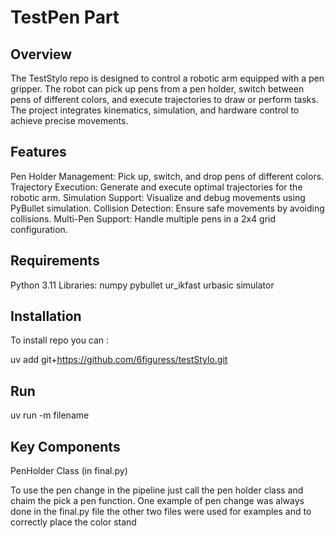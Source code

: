 # TestPen Part
## Overview
The TestStylo repo is designed to control a robotic arm equipped with a pen gripper. The robot can pick up pens from a pen holder, switch between pens of different colors, and execute trajectories to draw or perform tasks. The project integrates kinematics, simulation, and hardware control to achieve precise movements.

## Features
Pen Holder Management: Pick up, switch, and drop pens of different colors.
Trajectory Execution: Generate and execute optimal trajectories for the robotic arm.
Simulation Support: Visualize and debug movements using PyBullet simulation.
Collision Detection: Ensure safe movements by avoiding collisions.
Multi-Pen Support: Handle multiple pens in a 2x4 grid configuration.

## Requirements
Python 3.11
Libraries:
numpy
pybullet
ur_ikfast
urbasic
simulator
## Installation

To install repo you can : 

uv add git+https://github.com/6figuress/testStylo.git

## Run 

uv run -m filename


## Key Components
PenHolder Class (in final.py)

To use the pen change in the pipeline just call the pen holder class and chaim the pick a pen function.
One example of pen change was always done in the final.py file the other two files were used for examples and to correctly place the color stand